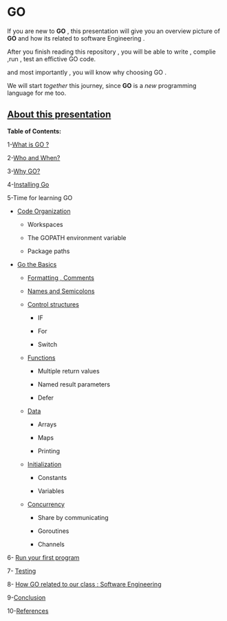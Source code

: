 # GO

If you are new to **GO** , this presentation will give you an overview picture of **GO** and how its related to software Engineering .

After you finish reading this repository , you will be able to write , complie ,run , test an effictive GO code.

and most importantly , you will know why choosing GO .

We will start *together* this journey, since **GO** is a *new* programming language for me too.


 [About this presentation](https://github.com/Afnan-Aldhahri/GO/blob/master/Resources/About%20this%20presentation.md) 
-----------------------------------------------------------------------------------------------------


**Table of Contents:**



1-[What is GO ?](https://github.com/Afnan-Aldhahri/GO/blob/master/Resources/What%20is%20GO%20%3F%20.md)  

2-[Who and When?](https://github.com/Afnan-Aldhahri/GO/blob/master/Resources/Who%20and%20When%3F.md)

3-[Why GO?](https://github.com/Afnan-Aldhahri/GO/blob/master/Resources/Why%20GO.md) 

4-[Installing Go](https://github.com/Afnan-Aldhahri/GO/blob/master/Resources/InstallingGO.md) 

5-Time for learning GO

 * [Code Organization](https://github.com/Afnan-Aldhahri/GO/blob/master/Resources/Code%20Organization.md)
 
     * Workspaces
     
     * The GOPATH environment variable
     
     * Package paths

* [Go the Basics](https://github.com/Afnan-Aldhahri/GO/blob/master/Resources/Go%20the%20Basics.md) 
 
     * [Formatting , Comments](https://github.com/Afnan-Aldhahri/GO/blob/master/Resources/Formatting%20and%20Comments%20.md)

     * [Names and Semicolons](https://github.com/Afnan-Aldhahri/GO/blob/master/Resources/Names%20and%20Semicolons.md)

     * [Control structures](https://github.com/Afnan-Aldhahri/GO/blob/master/Resources/Control%20structures.md)
    
         * IF
         
         * For
         
         * Switch
         
     * [Functions](https://github.com/Afnan-Aldhahri/GO/blob/master/Resources/Functions.md)
     
         * Multiple return values
         
         * Named result parameters
         
         * Defer
 
     * [Data](https://github.com/Afnan-Aldhahri/GO/blob/master/Resources/Data.md)
     
         * Arrays
         
         * Maps
         
         * Printing
         
         
     * [Initialization](https://github.com/Afnan-Aldhahri/GO/blob/master/Resources/Initialization.md)
     
         * Constants
         
         * Variables
         
     
     * [Concurrency](https://github.com/Afnan-Aldhahri/GO/blob/master/Resources/Concurrency.md)
         * Share by communicating
         
         * Goroutines
         
         * Channels
         

6- [Run your first program](https://github.com/Afnan-Aldhahri/GO/blob/master/Resources/Run%20your%20first%20program.md)

7- [Testing](https://github.com/Afnan-Aldhahri/GO/blob/master/Resources/Testing.md)

8- [How GO related to our class : Software Engineering](https://github.com/Afnan-Aldhahri/GO/blob/master/Resources/How%20GO%20related%20to%20our%20class%20:%20Software%20Engineering.md)

9-[Conclusion](https://github.com/Afnan-Aldhahri/GO/blob/master/Resources/Conclusion.md)

10-[References](https://github.com/Afnan-Aldhahri/GO/blob/master/Resources/bibliography.md)
